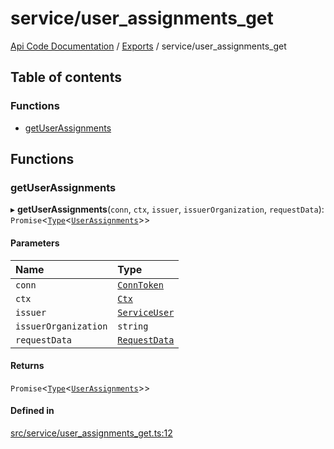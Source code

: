# service/user\_assignments\_get
 
[Api Code Documentation](../README.md) / [Exports](../modules.md) / service/user\_assignments\_get

## Table of contents

### Functions

- [getUserAssignments](service_user_assignments_get.md#getuserassignments)

## Functions

### getUserAssignments

▸ **getUserAssignments**(`conn`, `ctx`, `issuer`, `issuerOrganization`, `requestData`): `Promise`<[`Type`](result.md#type)<[`UserAssignments`](../interfaces/service_domain_workflow_user_assignments.UserAssignments.md)\>\>

#### Parameters

| Name | Type |
| :------ | :------ |
| `conn` | [`ConnToken`](service_conn.md#conntoken) |
| `ctx` | [`Ctx`](../interfaces/lib_ctx.Ctx.md) |
| `issuer` | [`ServiceUser`](../interfaces/service_domain_organization_service_user.ServiceUser.md) |
| `issuerOrganization` | `string` |
| `requestData` | [`RequestData`](../interfaces/service_domain_workflow_user_assignments_get.RequestData.md) |

#### Returns

`Promise`<[`Type`](result.md#type)<[`UserAssignments`](../interfaces/service_domain_workflow_user_assignments.UserAssignments.md)\>\>

#### Defined in

[src/service/user_assignments_get.ts:12](https://github.com/openkfw/TruBudget/blob/b9aaff0/api/src/service/user_assignments_get.ts#L12)
